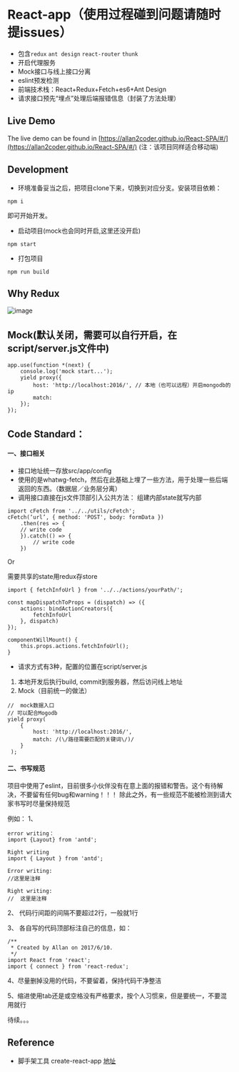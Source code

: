 # React-app（使用过程碰到问题请随时提issues）

- 包含`redux` `ant design` `react-router` `thunk` 
- 开启代理服务
- Mock接口与线上接口分离
- eslint预发检测
- 前端技术栈：React+Redux+Fetch+es6+Ant Design
- 请求接口预先“埋点”处理后端报错信息（封装了方法处理）

## Live Demo
The live demo can be found in [https://allan2coder.github.io/React-SPA/#/](https://allan2coder.github.io/React-SPA/#/) (注：该项目同样适合移动端)

## Development
- 环境准备妥当之后，把项目clone下来，切换到对应分支。安装项目依赖：
```
npm i
```
即可开始开发。
- 启动项目(mock也会同时开启,这里还没开启)
```
npm start
```
- 打包项目
```
npm run build
```

## Why Redux
![image](https://raw.githubusercontent.com/allan2coder/awesome-react/master/static/why-redux.jpg)

## Mock(默认关闭，需要可以自行开启，在script/server.js文件中)
```
app.use(function *(next) {
    console.log('mock start...');
    yield proxy({
        host: 'http://localhost:2016/', // 本地（也可以远程）开启mongodb的ip
        match: 
    });
});
```

## Code Standard：

#### 一、接口相关
* 接口地址统一存放src/app/config
* 使用的是whatwg-fetch，然后在此基础上埋了一些方法，用于处理一些后端返回的东西。（数据层／业务层分离）
* 调用接口直接在js文件顶部引入公共方法：
组建内部state就写内部
```
import cFetch from '../../utils/cFetch';
cFetch(‘url’, { method: 'POST', body: formData })
    .then(res => {
	// write code        
    }).catch(() => {
        // write code
    })
```

Or

需要共享的state用redux存store

```
import { fetchInfoUrl } from '../../actions/yourPath/';

const mapDispatchToProps = (dispatch) => ({
    actions: bindActionCreators({
        fetchInfoUrl
    }, dispatch)
});

componentWillMount() {
    this.props.actions.fetchInfoUrl();
}

```
* 请求方式有3种，配置的位置在script/server.js
1. 本地开发后执行build, commit到服务器，然后访问线上地址
2. Mock（目前统一的做法）
```
//  mock数据入口
// 可以配合Mogodb
yield proxy(
    {
        host: 'http://localhost:2016/',
        match: /(\/路径需要匹配的关键词\/)/
    }
 );
```

#### 二、书写规范
项目中使用了eslint，目前很多小伙伴没有在意上面的报错和警告。这个有待解决，不要留有任何bug和warning！！！
除此之外，有一些规范不能被检测到请大家书写时尽量保持规范

例如：
1、
```
error writing：
import {Layout} from 'antd';

Right writing
import { Layout } from 'antd';

Error writing:
//这里是注释

Right writing:
//  这里是注释
```

2、
代码行间距的间隔不要超过2行，一般就1行

3、
各自写的代码顶部标注自己的信息，如：
```
/**
 * Created by Allan on 2017/6/10.
 */
import React from 'react';
import { connect } from 'react-redux';
```

4、尽量删掉没用的代码，不要留着，保持代码干净整洁

5、缩进使用tab还是或空格没有严格要求，按个人习惯来，但是要统一，不要混用就行

待续。。。


## Reference
- 脚手架工具 create-react-app [地址](https://github.com/facebookincubator/create-react-app)
